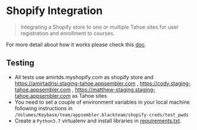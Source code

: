 # Shopify Integration
> Integrating a Shopify store to one or multiple Tahoe sites for user registration and enrollment to courses.

For more detail about how it works please check this [doc][doc].


## Testing

- All tests use amirtds.myshopify.com as shopify store and https://amirtadrisi.staging-tahoe.appsembler.com , https://cody.staging-tahoe.appsembler.com , https://matthew-staging.staging-tahoe.appsembler.com as Tahoe sites
- You need to set a couple of environment variables in your local machine following instructions in `/Volumes/Keybase/team/appsembler.blackteam/shopify-creds/test_pwds`
- Create a `Python3.7` virtualenv and install libraries in [requirements.txt].




<!-- Markdown link & img dfn's -->
[doc]: https://appsembler.atlassian.net/wiki/spaces/BLA/pages/129302574/Shopify+Integration+-+Technical+Details
[requirements.txt]: requirements.txt

